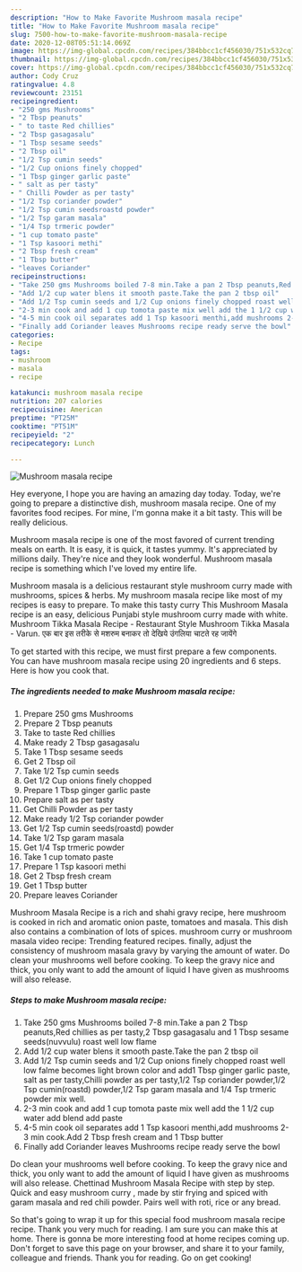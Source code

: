 ```yaml
---
description: "How to Make Favorite Mushroom masala recipe"
title: "How to Make Favorite Mushroom masala recipe"
slug: 7500-how-to-make-favorite-mushroom-masala-recipe
date: 2020-12-08T05:51:14.069Z
image: https://img-global.cpcdn.com/recipes/384bbcc1cf456030/751x532cq70/mushroom-masala-recipe-recipe-main-photo.jpg
thumbnail: https://img-global.cpcdn.com/recipes/384bbcc1cf456030/751x532cq70/mushroom-masala-recipe-recipe-main-photo.jpg
cover: https://img-global.cpcdn.com/recipes/384bbcc1cf456030/751x532cq70/mushroom-masala-recipe-recipe-main-photo.jpg
author: Cody Cruz
ratingvalue: 4.8
reviewcount: 23151
recipeingredient:
- "250 gms Mushrooms"
- "2 Tbsp peanuts"
- " to taste Red chillies"
- "2 Tbsp gasagasalu"
- "1 Tbsp sesame seeds"
- "2 Tbsp oil"
- "1/2 Tsp cumin seeds"
- "1/2 Cup onions finely chopped"
- "1 Tbsp ginger garlic paste"
- " salt as per tasty"
- " Chilli Powder as per tasty"
- "1/2 Tsp coriander powder"
- "1/2 Tsp cumin seedsroastd powder"
- "1/2 Tsp garam masala"
- "1/4 Tsp trmeric powder"
- "1 cup tomato paste"
- "1 Tsp kasoori methi"
- "2 Tbsp fresh cream"
- "1 Tbsp butter"
- "leaves Coriander"
recipeinstructions:
- "Take 250 gms Mushrooms boiled 7-8 min.Take a pan 2 Tbsp peanuts,Red chillies as per tasty,2 Tbsp gasagasalu and 1 Tbsp sesame seeds(nuvvulu) roast well low flame"
- "Add 1/2 cup water blens it smooth paste.Take the pan 2 tbsp oil"
- "Add 1/2 Tsp cumin seeds and 1/2 Cup onions finely chopped roast well low falme becomes light brown color and add1 Tbsp ginger garlic paste, salt as per tasty,Chilli powder as per tasty,1/2 Tsp coriander powder,1/2 Tsp cumin(roastd) powder,1/2 Tsp garam masala and 1/4 Tsp trmeric powder mix well."
- "2-3 min cook and add 1 cup tomota paste mix well add the 1 1/2 cup water add blend add paste"
- "4-5 min cook oil separates add 1 Tsp kasoori menthi,add mushrooms 2-3 min cook.Add 2 Tbsp fresh cream and 1 Tbsp butter"
- "Finally add Coriander leaves Mushrooms recipe ready serve the bowl"
categories:
- Recipe
tags:
- mushroom
- masala
- recipe

katakunci: mushroom masala recipe 
nutrition: 207 calories
recipecuisine: American
preptime: "PT25M"
cooktime: "PT51M"
recipeyield: "2"
recipecategory: Lunch

---
```



![Mushroom masala recipe](https://img-global.cpcdn.com/recipes/384bbcc1cf456030/751x532cq70/mushroom-masala-recipe-recipe-main-photo.jpg)

Hey everyone, I hope you are having an amazing day today. Today, we're going to prepare a distinctive dish, mushroom masala recipe. One of my favorites food recipes. For mine, I'm gonna make it a bit tasty. This will be really delicious.

Mushroom masala recipe is one of the most favored of current trending meals on earth. It is easy, it is quick, it tastes yummy. It's appreciated by millions daily. They're nice and they look wonderful. Mushroom masala recipe is something which I've loved my entire life.

Mushroom masala is a delicious restaurant style mushroom curry made with mushrooms, spices &amp; herbs. My mushroom masala recipe like most of my recipes is easy to prepare. To make this tasty curry This Mushroom Masala recipe is an easy, delicious Punjabi style mushroom curry made with white. Mushroom Tikka Masala Recipe - Restaurant Style Mushroom Tikka Masala - Varun. एक बार इस तरीके से मशरुम बनाकर तो देखिये उंगलिया चाटते रह जायेंगे


To get started with this recipe, we must first prepare a few components. You can have mushroom masala recipe using 20 ingredients and 6 steps. Here is how you cook that.

<!--inarticleads1-->

##### The ingredients needed to make Mushroom masala recipe:

1. Prepare 250 gms Mushrooms
1. Prepare 2 Tbsp peanuts
1. Take  to taste Red chillies
1. Make ready 2 Tbsp gasagasalu
1. Take 1 Tbsp sesame seeds
1. Get 2 Tbsp oil
1. Take 1/2 Tsp cumin seeds
1. Get 1/2 Cup onions finely chopped
1. Prepare 1 Tbsp ginger garlic paste
1. Prepare  salt as per tasty
1. Get  Chilli Powder as per tasty
1. Make ready 1/2 Tsp coriander powder
1. Get 1/2 Tsp cumin seeds(roastd) powder
1. Take 1/2 Tsp garam masala
1. Get 1/4 Tsp trmeric powder
1. Take 1 cup tomato paste
1. Prepare 1 Tsp kasoori methi
1. Get 2 Tbsp fresh cream
1. Get 1 Tbsp butter
1. Prepare leaves Coriander


Mushroom Masala Recipe is a rich and shahi gravy recipe, here mushroom is cooked in rich and aromatic onion paste, tomatoes and masala. This dish also contains a combination of lots of spices. mushroom curry or mushroom masala video recipe: Trending featured recipes. finally, adjust the consistency of mushroom masala gravy by varying the amount of water. Do clean your mushrooms well before cooking. To keep the gravy nice and thick, you only want to add the amount of liquid I have given as mushrooms will also release. 

<!--inarticleads2-->

##### Steps to make Mushroom masala recipe:

1. Take 250 gms Mushrooms boiled 7-8 min.Take a pan 2 Tbsp peanuts,Red chillies as per tasty,2 Tbsp gasagasalu and 1 Tbsp sesame seeds(nuvvulu) roast well low flame
1. Add 1/2 cup water blens it smooth paste.Take the pan 2 tbsp oil
1. Add 1/2 Tsp cumin seeds and 1/2 Cup onions finely chopped roast well low falme becomes light brown color and add1 Tbsp ginger garlic paste, salt as per tasty,Chilli powder as per tasty,1/2 Tsp coriander powder,1/2 Tsp cumin(roastd) powder,1/2 Tsp garam masala and 1/4 Tsp trmeric powder mix well.
1. 2-3 min cook and add 1 cup tomota paste mix well add the 1 1/2 cup water add blend add paste
1. 4-5 min cook oil separates add 1 Tsp kasoori menthi,add mushrooms 2-3 min cook.Add 2 Tbsp fresh cream and 1 Tbsp butter
1. Finally add Coriander leaves Mushrooms recipe ready serve the bowl


Do clean your mushrooms well before cooking. To keep the gravy nice and thick, you only want to add the amount of liquid I have given as mushrooms will also release. Chettinad Mushroom Masala Recipe with step by step. Quick and easy mushroom curry , made by stir frying and spiced with garam masala and red chili powder. Pairs well with roti, rice or any bread. 

So that's going to wrap it up for this special food mushroom masala recipe recipe. Thank you very much for reading. I am sure you can make this at home. There is gonna be more interesting food at home recipes coming up. Don't forget to save this page on your browser, and share it to your family, colleague and friends. Thank you for reading. Go on get cooking!
